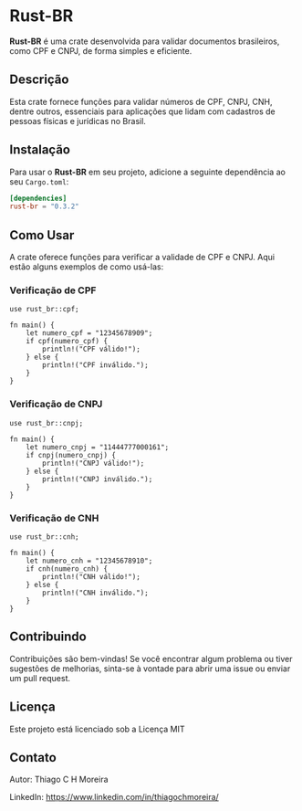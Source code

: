 # Rust-BR

**Rust-BR** é uma crate desenvolvida para validar documentos brasileiros, como CPF e CNPJ, de forma simples e eficiente.

## Descrição

Esta crate fornece funções para validar números de CPF, CNPJ, CNH, dentre outros, essenciais para aplicações que lidam com cadastros de pessoas físicas e jurídicas no Brasil.

## Instalação

Para usar o **Rust-BR** em seu projeto, adicione a seguinte dependência ao seu `Cargo.toml`:

```toml
[dependencies]
rust-br = "0.3.2"
```

## Como Usar
A crate oferece funções para verificar a validade de CPF e CNPJ. Aqui estão alguns exemplos de como usá-las:

### Verificação de CPF
```
use rust_br::cpf;

fn main() {
    let numero_cpf = "12345678909";
    if cpf(numero_cpf) {
        println!("CPF válido!");
    } else {
        println!("CPF inválido.");
    }
}
```
### Verificação de CNPJ
```
use rust_br::cnpj;

fn main() {
    let numero_cnpj = "11444777000161";
    if cnpj(numero_cnpj) {
        println!("CNPJ válido!");
    } else {
        println!("CNPJ inválido.");
    }
}
```

### Verificação de CNH
```
use rust_br::cnh;

fn main() {
    let numero_cnh = "12345678910";
    if cnh(numero_cnh) {
        println!("CNH válido!");
    } else {
        println!("CNH inválido.");
    }
}
```

## Contribuindo
Contribuições são bem-vindas! Se você encontrar algum problema ou tiver sugestões de melhorias, sinta-se à vontade para abrir uma issue ou enviar um pull request.

## Licença
Este projeto está licenciado sob a Licença MIT

## Contato
Autor: Thiago C H Moreira

LinkedIn: https://www.linkedin.com/in/thiagochmoreira/
